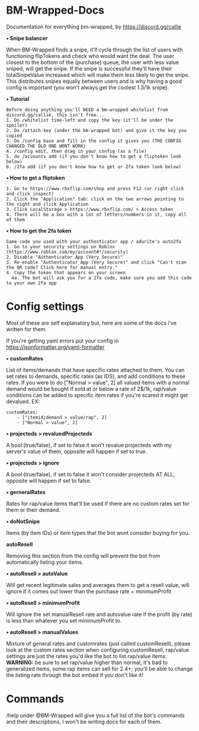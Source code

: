 # BM-Wrapped-Docs
Documentation for everything bm-wrapped, by https://discord.gg/callie

**• Snipe balancer**

When BM-Wrapped finds a snipe, it'll cycle through the list of users with functioning flipTokens and check who would want the deal. 
The user closest to the bottom of the (purchase) queue, the user with less value sniped, will get the snipe. If the snipe is successful they'll have their totalSnipeValue increased which will make them less likely to get the snipe. This distributes snipes equally between users and is why having a good config is important (you won't always get the coolest 1.3/1k snipe).

**• Tutorial**
```
Before doing anything you'll NEED a bm-wrapped whitelist from discord.gg/callie, this isn't free...
1. Do /whitelist time-left and copy the key (it'll be under the spoiler)
2. Do /attach-key (under the bm-wrapped bot) and give it the key you copied
3. Do /config base and fill in the config it gives you (THE CONFIG CHANGED THE OLD ONE WONT WORK)
4. /config edit, then drag in your config (as a file)
5. do /accounts add (if you don't know how to get a fliptoken look below)
6. /2fa add (if you don't know how to get ur 2fa token look below)
```

**• How to get a fliptoken**
```
1. Go to https://www.rbxflip.com/shop and press F12 (or right click and click inspect)
2. Click the "Application" tab: click on the two arrows pointing to the right and click Application 
3. Click LocalStorage > https://www.rbxflip.com/ > Access token
4. There will be a box with a lot of letters/numbers in it, copy all of them
```

**• How to get the 2fa token**
```
Same code you used with your authenticator app / adurite's auto2fa
1. Go to your security settings on Roblox (https://www.roblox.com/my/account#!/security)
2. Disable "Authenticator App (Very Secure)"
3. Re-enable "Authenticator App (Very Secure)" and click "Can't scan the QR code? Click here for manual entry."
4. Copy the token that appears on your screen
  4a. The bot will ask you for a 2fa code, make sure you add this code to your own 2fa app
```

# Config settings
Most of these are self explanatory but, here are some of the docs i've written for them.

If you're getting yaml errors put your config in https://jsonformatter.org/yaml-formatter

 **• customRates**

List of items/demands that have specific rates attached to them. You can set rates to demands, specific rates (as IDS),
and add conditions to these rates. If you were to do ["Normal > value", 2] all valued items with a normal demand would
be bought if sold at or below a rate of 2$/1k, rap/value conditions can be added to specific item rates if you're scared it might get devalued.
EX:
```
customRates:
    - ["itemid/demand > value/rap", 2]
    - ["Normal > value", 2]
```

**• projecteds > revaluedProjecteds**

A bool (true/false), if set to false it won't revalue projecteds with my server's value of them, opposite will happen if set to true.

**• projecteds > ignore**

A bool (true/false), if set to false it won't consider projecteds AT ALL, opposite will happen if set to false.

**• gerneralRates**

Rates for rap/value items that'll be used if there are no custom rates set for them or their demand.

**• doNotSnipe**

Items (by item IDs) or item types that the bot wont consider buying for you.

**autoResell**

Removing this section from the config will prevent the bot from automatically listing your items.

**• autoResell > autoValue**

Will get recent legitimate sales and averages them to get a resell value, will ignore if it comes out lower than the purchase rate + minimumProfit

**• autoResell > minimumProfit**

Will ignore the set manualResell rate and autovalue rate if the profit (by rate) is less than whatever you set minimumProfit to.

**• autoResell > manualValues**

Mixture of general rates and customrates (just called customResell), please look at the custom rates section when configuring customResell, rap/value settings are just the rates you'd like the bot to list rap/value items. **WARNING:** be sure to set rap/value higher than normal, it's bad to generalized items, some rap items can sell for 2.4+; you'll be able to change the listing rate through the bot embed if you don't like it!

# Commands

/help under @BM-Wrapped will give you a full list of the bot's commands and their descriptions, I won't be writing docs for each of them.

